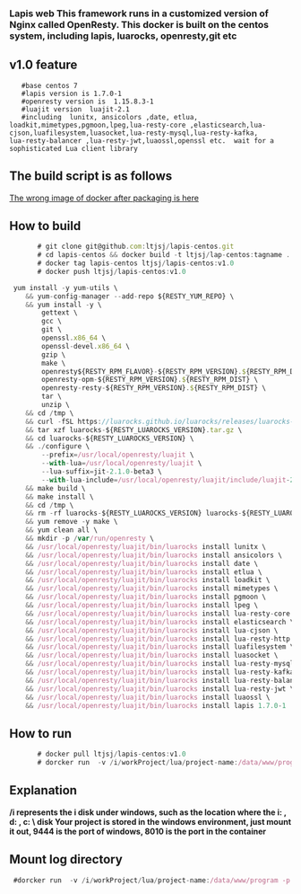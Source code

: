 ### Lapis web This framework runs in a customized version of Nginx called OpenResty. This docker is built on the centos system, including lapis, luarocks, openresty,git etc


## v1.0 feature 
       #base centos 7
       #lapis version is 1.7.0-1   
       #openresty version is  1.15.8.3-1   
       #luajit version  luajit-2.1    
       #including  lunitx, ansicolors ,date, etlua, loadkit,mimetypes,pgmoon,lpeg,lua-resty-core ,elasticsearch,lua-cjson,luafilesystem,luasocket,lua-resty-mysql,lua-resty-kafka,
	lua-resty-balancer ,lua-resty-jwt,luaossl,openssl etc.  wait for a sophisticated Lua client library   

## The build script is as follows

[The wrong image of docker after packaging is here](https://hub.docker.com/repository/docker/ltjsj/lapis-centos)


## How to build 
  
```js
       # git clone git@github.com:ltjsj/lapis-centos.git
       # cd lapis-centos && docker build -t ltjsj/lap-centos:tagname . 
       # docker tag lapis-centos ltjsj/lapis-centos:v1.0 
       # docker push ltjsj/lapis-centos:v1.0
```


```js
 yum install -y yum-utils \
    && yum-config-manager --add-repo ${RESTY_YUM_REPO} \
    && yum install -y \
        gettext \
		gcc \
		git \
		openssl.x86_64 \
		openssl-devel.x86_64 \
        gzip \
        make \
        openresty${RESTY_RPM_FLAVOR}-${RESTY_RPM_VERSION}.${RESTY_RPM_DIST}.${RESTY_RPM_ARCH} \
        openresty-opm-${RESTY_RPM_VERSION}.${RESTY_RPM_DIST} \
        openresty-resty-${RESTY_RPM_VERSION}.${RESTY_RPM_DIST} \
        tar \
        unzip \
    && cd /tmp \
    && curl -fSL https://luarocks.github.io/luarocks/releases/luarocks-${RESTY_LUAROCKS_VERSION}.tar.gz -o luarocks-${RESTY_LUAROCKS_VERSION}.tar.gz \
    && tar xzf luarocks-${RESTY_LUAROCKS_VERSION}.tar.gz \
    && cd luarocks-${RESTY_LUAROCKS_VERSION} \
    && ./configure \
        --prefix=/usr/local/openresty/luajit \
        --with-lua=/usr/local/openresty/luajit \
        --lua-suffix=jit-2.1.0-beta3 \
        --with-lua-include=/usr/local/openresty/luajit/include/luajit-2.1 \
    && make build \
    && make install \
    && cd /tmp \
    && rm -rf luarocks-${RESTY_LUAROCKS_VERSION} luarocks-${RESTY_LUAROCKS_VERSION}.tar.gz \
    && yum remove -y make \
    && yum clean all \
    && mkdir -p /var/run/openresty \
	&& /usr/local/openresty/luajit/bin/luarocks install lunitx \
	&& /usr/local/openresty/luajit/bin/luarocks install ansicolors \
	&& /usr/local/openresty/luajit/bin/luarocks install date \
	&& /usr/local/openresty/luajit/bin/luarocks install etlua \
	&& /usr/local/openresty/luajit/bin/luarocks install loadkit \ 
	&& /usr/local/openresty/luajit/bin/luarocks install mimetypes \
	&& /usr/local/openresty/luajit/bin/luarocks install pgmoon \
	&& /usr/local/openresty/luajit/bin/luarocks install lpeg \
	&& /usr/local/openresty/luajit/bin/luarocks install lua-resty-core \
	&& /usr/local/openresty/luajit/bin/luarocks install elasticsearch \
	&& /usr/local/openresty/luajit/bin/luarocks install lua-cjson \
	&& /usr/local/openresty/luajit/bin/luarocks install lua-resty-http \
	&& /usr/local/openresty/luajit/bin/luarocks install luafilesystem \
	&& /usr/local/openresty/luajit/bin/luarocks install luasocket \
	&& /usr/local/openresty/luajit/bin/luarocks install lua-resty-mysql \
	&& /usr/local/openresty/luajit/bin/luarocks install lua-resty-kafka \
	&& /usr/local/openresty/luajit/bin/luarocks install lua-resty-balancer \
	&& /usr/local/openresty/luajit/bin/luarocks install lua-resty-jwt \
	&& /usr/local/openresty/luajit/bin/luarocks install luaossl \ 
	&& /usr/local/openresty/luajit/bin/luarocks install lapis 1.7.0-1 
```


## How to run 
  
```js
       # docker pull ltjsj/lapis-centos:v1.0    
       # dorcker run  -v /i/workProject/lua/project-name:/data/www/program -p 9444:8010  ltjsj/lapis-centos:v1.0
```

## Explanation   

**/i represents the i disk under windows, such as the location where the i: \, d: \, c: \ disk Your project is stored in the windows environment, just mount it out, 9444 is the port of windows,  8010 is the port in the container**

    
## Mount log directory
```js
 #dorcker run  -v /i/workProject/lua/project-name:/data/www/program -p 9444:8010   -v /i/logs:/data/log/  ltjsj/lapis-centos:v1.0
```
